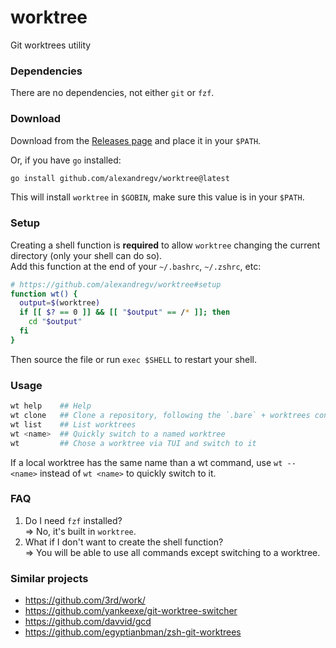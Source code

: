 # worktree

Git worktrees utility

### Dependencies

There are no dependencies, not either `git` or `fzf`.

### Download

Download from the [Releases page](https://github.com/alexandregv/worktree/releases/latest) and place it in your `$PATH`.

Or, if you have `go` installed:

```bash
go install github.com/alexandregv/worktree@latest
```

This will install `worktree` in `$GOBIN`, make sure this value is in your `$PATH`.

### Setup

Creating a shell function is **required** to allow `worktree` changing the current directory (only your shell can do so).  
Add this function at the end of your `~/.bashrc`, `~/.zshrc`, etc:

```bash
# https://github.com/alexandregv/worktree#setup
function wt() {
  output=$(worktree)
  if [[ $? == 0 ]] && [[ "$output" == /* ]]; then
    cd "$output"
  fi
}

```

Then source the file or run `exec $SHELL` to restart your shell.

### Usage

```bash
wt help    ## Help
wt clone   ## Clone a repository, following the `.bare` + worktrees convention
wt list    ## List worktrees
wt <name>  ## Quickly switch to a named worktree
wt         ## Chose a worktree via TUI and switch to it
```

If a local worktree has the same name than a wt command, use `wt -- <name>` instead of `wt <name>` to quickly switch to it.

### FAQ

1. Do I need `fzf` installed?  
   => No, it's built in `worktree`.
2. What if I don't want to create the shell function?  
   => You will be able to use all commands except switching to a worktree.

### Similar projects

- https://github.com/3rd/work/
- https://github.com/yankeexe/git-worktree-switcher
- https://github.com/davvid/gcd
- https://github.com/egyptianbman/zsh-git-worktrees
